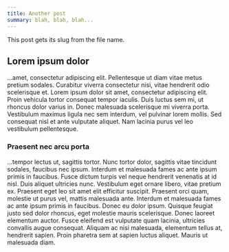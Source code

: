 ```yaml
---
title: Another post
summary: blah, blah, blah...
---
```


This post gets its slug from the file name.

## Lorem ipsum dolor

...amet, consectetur adipiscing elit. Pellentesque ut diam vitae metus pretium sodales. Curabitur viverra consectetur nisi, vitae hendrerit odio scelerisque et. Lorem ipsum dolor sit amet, consectetur adipiscing elit. Proin vehicula tortor consequat tempor iaculis. Duis luctus sem mi, ut rhoncus dolor varius in. Donec malesuada scelerisque mi viverra porta. Vestibulum maximus ligula nec sem interdum, vel pulvinar lorem mollis. Sed consequat nisl et ante vulputate aliquet. Nam lacinia purus vel leo vestibulum pellentesque.

### Praesent nec arcu porta

...tempor lectus ut, sagittis tortor. Nunc tortor dolor, sagittis vitae tincidunt sodales, faucibus nec ipsum. Interdum et malesuada fames ac ante ipsum primis in faucibus. Fusce dictum turpis vel neque hendrerit venenatis at id nisl. Duis aliquet ultricies nunc. Vestibulum eget ornare libero, vitae pretium ex. Praesent eget leo sit amet elit efficitur suscipit. Praesent orci quam, molestie ut purus vel, mattis malesuada ante. Interdum et malesuada fames ac ante ipsum primis in faucibus. Donec eu dolor ipsum. Quisque feugiat justo sed dolor rhoncus, eget molestie mauris scelerisque. Donec laoreet elementum auctor. Fusce eleifend est vulputate quam lacinia, ultricies convallis augue consequat. Aliquam ac nisi malesuada, elementum tellus at, hendrerit sapien. Proin pharetra sem at sapien luctus aliquet. Mauris ut malesuada diam.
